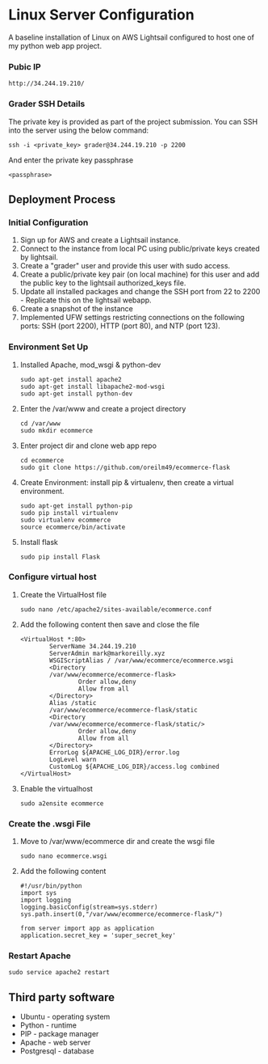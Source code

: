 # Linux Server Configuration

A baseline installation of Linux on AWS Lightsail configured to host one of my python web app project.

### Pubic IP

```
http://34.244.19.210/
```

### Grader SSH Details

The private key is provided as part of the project submission. You can SSH into the server using the below command:

```
ssh -i <private_key> grader@34.244.19.210 -p 2200
```

And enter the private key passphrase

```
<passphrase>
```
## Deployment Process
### Initial Configuration

1. Sign up for AWS and create a Lightsail instance.
2. Connect to the instance from local PC using public/private keys created by lightsail.
3. Create a "grader" user and provide this user with sudo access.
4. Create a public/private key pair (on local machine) for this user and add the public key to the lightsail authorized_keys file.
5. Update all installed packages and change the SSH port from 22 to 2200 - Replicate this on the lightsail webapp.
6. Create a snapshot of the instance
7. Implemented UFW settings restricting connections on the following ports: SSH (port 2200), HTTP (port 80), and NTP (port 123).

### Environment Set Up
1. Installed Apache, mod_wsgi & python-dev
    ```
    sudo apt-get install apache2
    sudo apt-get install libapache2-mod-wsgi
    sudo apt-get install python-dev
    ```
2. Enter the /var/www and create a project directory
    ```
    cd /var/www
    sudo mkdir ecommerce
    ```
3. Enter project dir and clone web app repo
    ```
    cd ecommerce
    sudo git clone https://github.com/oreilm49/ecommerce-flask
    ```
4. Create Environment: install pip & virtualenv, then create a virtual environment.
    ```
    sudo apt-get install python-pip
    sudo pip install virtualenv
    sudo virtualenv ecommerce
    source ecommerce/bin/activate
    ```
5. Install flask
    ```
    sudo pip install Flask
    ```
### Configure virtual host
1. Create the VirtualHost file
    ```
    sudo nano /etc/apache2/sites-available/ecommerce.conf
    ```
2. Add the following content then save and close the file
    ```
    <VirtualHost *:80>
            ServerName 34.244.19.210
            ServerAdmin mark@markoreilly.xyz
            WSGIScriptAlias / /var/www/ecommerce/ecommerce.wsgi
            <Directory
            /var/www/ecommerce/ecommerce-flask>
                    Order allow,deny
                    Allow from all
            </Directory>
            Alias /static
            /var/www/ecommerce/ecommerce-flask/static
            <Directory
            /var/www/ecommerce/ecommerce-flask/static/>
                    Order allow,deny
                    Allow from all
            </Directory>
            ErrorLog ${APACHE_LOG_DIR}/error.log
            LogLevel warn
            CustomLog ${APACHE_LOG_DIR}/access.log combined
    </VirtualHost>
    ```
3. Enable the virtualhost
    ```
    sudo a2ensite ecommerce
    ```
### Create the .wsgi File
1. Move to /var/www/ecommerce dir and create the wsgi file
    ```
    sudo nano ecommerce.wsgi
    ```
2. Add the following content
    ```
    #!/usr/bin/python
    import sys
    import logging
    logging.basicConfig(stream=sys.stderr)
    sys.path.insert(0,"/var/www/ecommerce/ecommerce-flask/")

    from server import app as application
    application.secret_key = 'super_secret_key'
    ```
### Restart Apache
```
sudo service apache2 restart
```
## Third party software

- Ubuntu        -   operating system
- Python        -   runtime
- PIP           -   package manager
- Apache        -   web server
- Postgresql    -   database